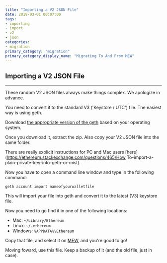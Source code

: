 ```yaml
---
title: "Importing a V2 JSON File"
date: 2019-03-01 00:07:00
tags:
- importing
- import
- v2
- json
categories:
- migration
primary_category: "migration"
primary_category_display_name: "Migrating To And From MEW"
---
```


## Importing a V2 JSON File
***

These random V2 JSON files always make things complex. We apologize in advance.

You need to convert it to the standard V3 ('Keystore / UTC') file. The easiest way is using geth.

Download [the appropriate version of the geth](https://github.com/ethereum/go-ethereum/releases) based on your operating system.

Once you download it, extract the zip. Also copy your V2 JSON file into the same folder.

There are really explicit instructions for PC and Mac users [here](https://ethereum.stackexchange.com/questions/465/How To-import-a-plain-private-key-into-geth-or-mist).

Now you have to open a command line window and type in the following command:

`geth account import nameofyourwalletfile`

This will import your file into geth and convert it to the latest (V3) keystore file. 

Now you need to go find it in one of the following locations:

* Mac: `~/Library/Ethereum`
* Linux: `~/.ethereum`
* Windows: `%APPDATA%\Ethereum`

Copy that file, and select it on [MEW](https://www.myetherwallet.com), and you're good to go!

Moving foward, use this file. Keep a backup of it (and the old file, just in case).

